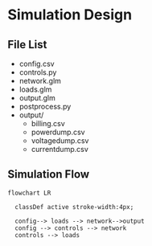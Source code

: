 # Simulation Design 

## File List 

* config.csv 
* controls.py 
* network.glm 
* loads.glm
* output.glm
* postprocess.py
* output/ 
  - billing.csv 
  - powerdump.csv
  - voltagedump.csv
  - currentdump.csv



## Simulation Flow 

```mermaid 
flowchart LR 

  classDef active stroke-width:4px;
  
  config--> loads --> network-->output
  config --> controls --> network
  controls --> loads
  

```
